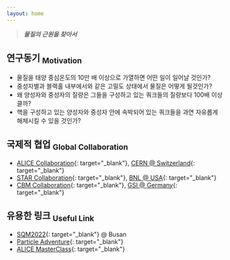 ```yaml
---
layout: home
---
```


> ***물질의 근원을 찾아서***

## 연구동기 <sub>Motivation</sub>

* 물질을 태양 중심온도의 10만 배 이상으로 가열하면 어떤 일이 일어날 것인가?
* 중성자별과 블랙홀 내부에서와 같은 고밀도 상태에서 물질은 어떻게 될것인가?
* 왜 양성자와 중성자의 질량은 그들을 구성하고 있는 쿼크들의 질량보다 100배 이상 클까?
* 핵을 구성하고 있는 양성자와 중성자 안에 속박되어 있는 쿼크들을 과연 자유롭게 해체시킬 수 있을 것인가?

## 국제적 협업 <sub>Global Collaboration</sub>

* [ALICE Collaboration](https://alice.web.cern.ch){: target="_blank"}, [CERN @ Switzerland](https://home.web.cern.ch){: target="_blank"}
* [STAR Collaboration](https://www.star.bnl.gov){: target="_blank"}, [BNL @ USA](https://www.bnl.gov/world/){: target="_blank"}
* [CBM Collaboration](https://www.cbm.gsi.de){: target="_blank"}, [GSI @ Germany](https://www.gsi.de/en/start/news){: target="_blank"}

## 유용한 링크 <sub>Useful Link</sub>

* [SQM2022](https://sqm2022.pusan.ac.kr){: target="_blank"}  @ Busan
* [Particle Adventure](https://particleadventure.pusan.ac.kr){: target="_blank"}
* [ALICE MasterClass](https://alice-masterclass.web.cern.ch){: target="_blank"}